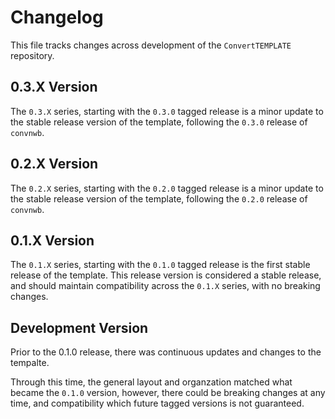 # Changelog

This file tracks changes across development of the `ConvertTEMPLATE` repository.

## 0.3.X Version

The `0.3.X` series, starting with the `0.3.0` tagged release is a minor update to the
stable release version of the template, following the `0.3.0` release of `convnwb`.

## 0.2.X Version

The `0.2.X` series, starting with the `0.2.0` tagged release is a minor update to the
stable release version of the template, following the `0.2.0` release of `convnwb`.

## 0.1.X Version

The `0.1.X` series, starting with the `0.1.0` tagged release is the first stable release
of the template. This release version is considered a stable release, and should maintain
compatibility across the `0.1.X` series, with no breaking changes.

## Development Version

Prior to the 0.1.0 release, there was continuous updates and changes to the tempalte.

Through this time, the general layout and organzation matched what became the `0.1.0` version,
however, there could be breaking changes at any time, and compatibility which future
tagged versions is not guaranteed.
